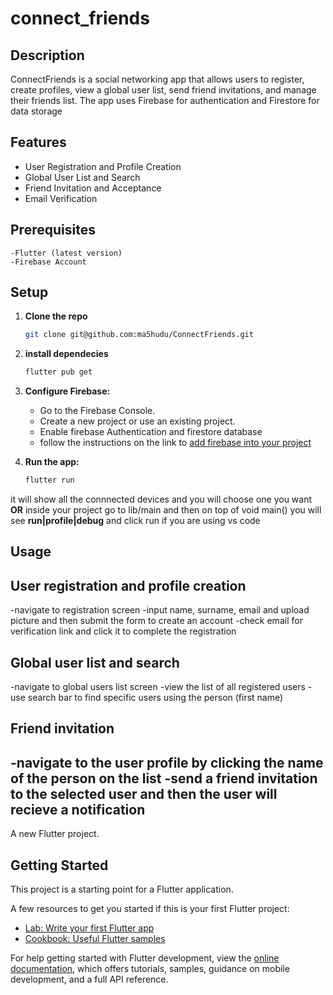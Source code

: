 # connect_friends

## Description
ConnectFriends is a social networking app that allows users to register, create profiles, view a global user list, send friend invitations, and manage their friends list. The app uses Firebase for authentication and Firestore for data storage

## Features
- User Registration and Profile Creation
- Global User List and Search
- Friend Invitation and Acceptance
- Email Verification

## Prerequisites
    -Flutter (latest version)
    -Firebase Account


## Setup
1. **Clone the repo**    
    ```sh
    git clone git@github.com:ma5hudu/ConnectFriends.git
    ```

2. **install dependecies**
    ```sh
    flutter pub get
    ```

3. **Configure Firebase:**
   - Go to the Firebase Console.
   - Create a new project or use an existing project.
   - Enable firebase Authentication and firestore database
   - follow the instructions on the link to [add firebase into your project ](https://firebase.google.com/docs/flutter/setup?platform=ios) 


4. **Run the app:**
    ```sh
    flutter run
    ``` 
it will show all the connnected devices and you will choose one you want
 **OR**
 inside your project go to lib/main and then on top of void main() you will see **run|profile|debug** and click run if you are using vs code


## Usage
## User registration and profile creation
-navigate to registration screen
-input name, surname, email and upload picture and then submit the form to create an account
-check email for verification link and click it to complete the registration

## Global user list and search
-navigate to global users list screen
-view the list of all registered users
-use search bar to find specific users using the person (first name)

## Friend invitation
-navigate to the user profile by clicking the name of the person on the list
-send a friend invitation to the selected user and then the user will recieve a notification
-









A new Flutter project.

## Getting Started

This project is a starting point for a Flutter application.

A few resources to get you started if this is your first Flutter project:

- [Lab: Write your first Flutter app](https://docs.flutter.dev/get-started/codelab)
- [Cookbook: Useful Flutter samples](https://docs.flutter.dev/cookbook)

For help getting started with Flutter development, view the
[online documentation](https://docs.flutter.dev/), which offers tutorials,
samples, guidance on mobile development, and a full API reference.
